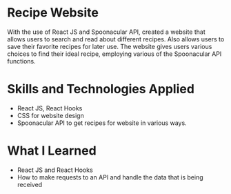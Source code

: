 # Recipe Website

With the use of React JS and Spoonacular API, created a website that allows users to search and read about different recipes. Also allows users to save their favorite recipes for later use. The website gives users various choices to find their ideal recipe, employing various of the Spoonacular API functions.

# Skills and Technologies Applied

- React JS, React Hooks
- CSS for website design
- Spoonacular API to get recipes for website in various ways.

# What I Learned

- React JS and React Hooks
- How to make requests to an API and handle the data that is being received
